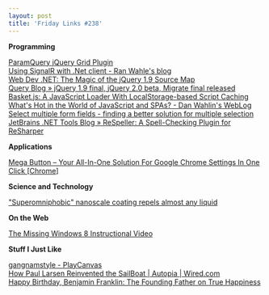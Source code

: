 ```yaml
---
layout: post
title: 'Friday Links #238'
---
```

**Programming**

[ParamQuery jQuery Grid Plugin](http://paramquery.com/)   
[Using SignalR with .Net client - Ran Wahle's blog](http://blogs.microsoft.co.il/blogs/ranw/archive/2012/12/29/using-signalr-with-net-client.aspx)   
[Web Dev .NET: The Magic of the jQuery 1.9 Source Map](http://www.elijahmanor.com/2013/01/the-magic-of-jquery-source-map.html)   
[Query Blog » jQuery 1.9 final, jQuery 2.0 beta, Migrate final released](http://blog.jquery.com/2013/01/15/jquery-1-9-final-jquery-2-0-beta-migrate-final-released/)   
[Basket.js: A JavaScript Loader With LocalStorage-based Script Caching](http://badassjs.com/post/40850339601/basket-js-a-javascript-loader-with-localstorage-based)   
[What's Hot in the World of JavaScript and SPAs? - Dan Wahlin's WebLog](http://weblogs.asp.net/dwahlin/archive/2013/01/13/what-s-hot-in-the-world-of-javascript-and-spas.aspx)   
[Select multiple form fields - finding a better solution for multiple selection](http://www.ryancramer.com/journal/entries/select_multiple/)   
[JetBrains .NET Tools Blog » ReSpeller: A Spell-Checking Plugin for ReSharper](http://blogs.jetbrains.com/dotnet/2013/01/respeller-a-spell-checking-plugin-for-resharper/)

**Applications**

[Mega Button – Your All-In-One Solution For Google Chrome Settings In One Click [Chrome]](http://www.makeuseof.com/tag/mega-button-your-all-in-one-solution-for-google-chrome-settings-in-one-click-chrome/)

**Science and Technology**

["Superomniphobic" nanoscale coating repels almost any liquid](http://www.gizmag.com/superomniphobic-liquid-repelling-coating/25836/)

**On the Web**

[The Missing Windows 8 Instructional Video](http://www.hanselman.com/blog/TheMissingWindows8InstructionalVideo.aspx)

**Stuff I Just Like**

[gangnamstyle - PlayCanvas](http://apps.playcanvas.com/will/doom3/gangnamstyle)   
[How Paul Larsen Reinvented the SailBoat | Autopia | Wired.com](http://www.wired.com/autopia/2013/01/ff-paul-larsen-sailrocket/all/)   
[Happy Birthday, Benjamin Franklin: The Founding Father on True Happiness](http://www.brainpickings.org/index.php/2013/01/17/benjamin-franklin-on-true-happiness/)
